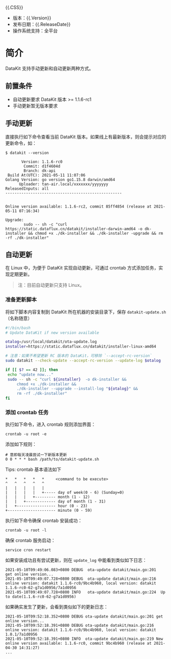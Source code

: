 
{{.CSS}}

- 版本：{{.Version}}
- 发布日期：{{.ReleaseDate}}
- 操作系统支持：全平台

# 简介

DataKit 支持手动更新和自动更新两种方式。

## 前置条件

- 自动更新要求 DataKit 版本 >= 1.1.6-rc1
- 手动更新暂无版本要求

## 手动更新

直接执行如下命令查看当前 DataKit 版本。如果线上有最新版本，则会提示对应的更新命令，如：

```shell
$ datakit --version

       Version: 1.1.6-rc0
        Commit: d1f4604d
        Branch: dk-api
 Build At(UTC): 2021-05-11 11:07:06
Golang Version: go version go1.15.8 darwin/amd64
      Uploader: tan-air.local/xxxxxxx/yyyyyyy
ReleasedInputs: all
---------------------------------------------------


Online version available: 1.1.6-rc2, commit 85ff4854 (release at 2021-05-11 07:16:34)

Upgrade:
        sudo -- sh -c "curl https://static.dataflux.cn/datakit/installer-darwin-amd64 -o dk-installer && chmod +x ./dk-installer && ./dk-installer -upgrade && rm -rf ./dk-installer"
```

## 自动更新

在 Linux 中，为便于 DataKit 实现自动更新，可通过 crontab 方式添加任务，实现定期更新。

> 注：目前自动更新只支持 Linux。 

### 准备更新脚本

将如下脚本内容复制到 DataKit 所在机器的安装目录下，保存 `datakit-update.sh`（名称随意）

```bash
#!/bin/bash
# Update DataKit if new version available

otalog=/usr/local/datakit/ota-update.log
installer=https://static.dataflux.cn/datakit/installer-linux-amd64

# 注意：如果不希望更新 RC 版本的 DataKit，可移除 `--accept-rc-version`
sudo datakit --check-update --accept-rc-version --update-log $otalog

if [[ $? == 42 ]]; then
 echo "update now..."
 sudo -- sh -c "curl ${installer}  -o dk-installer &&
	 chmod +x ./dk-installer &&
	 ./dk-installer --upgrade --install-log "${otalog}" &&
	 rm -rf ./dk-installer"
fi
```

### 添加 crontab 任务

执行如下命令，进入 crontab 规则添加界面：

```shell
crontab -u root -e
```

添加如下规则：

```shell
# 意即每天凌晨尝试一下新版本更新
0 0 * * * bash /path/to/datakit-update.sh
```

Tips: crontab 基本语法如下

```
*   *   *   *   *     <command to be execute>
^   ^   ^   ^   ^
|   |   |   |   |
|   |   |   |   +----- day of week(0 - 6) (Sunday=0)
|   |   |   +--------- month (1 - 12)   
|   |   +------------- day of month (1 - 31)
|   +----------------- hour (0 - 23)   
+--------------------- minute (0 - 59)
```

执行如下命令确保 crontab 安装成功：

```shell
crontab -u root -l
```

确保 crontab 服务启动：

```shell
service cron restart
```

如果安装成功且有尝试更新，则在 `update_log` 中能看到类似如下日志：

```
2021-05-10T09:49:06.083+0800 DEBUG	ota-update datakit/main.go:201	get online version...
2021-05-10T09:49:07.728+0800 DEBUG	ota-update datakit/main.go:216	online version: datakit 1.1.6-rc0/9bc4b960, local version: datakit 1.1.6-rc0-62-g7a1d0956/7a1d0956
2021-05-10T09:49:07.728+0800 INFO	ota-update datakit/main.go:224	Up to date(1.1.6-rc0-62-g7a1d0956)
```

如果确实发生了更新，会看到类似如下的更新日志：

```
2021-05-10T09:52:18.352+0800 DEBUG ota-update datakit/main.go:201 get online version...
2021-05-10T09:52:18.391+0800 DEBUG ota-update datakit/main.go:216 online version: datakit 1.1.6-rc0/9bc4b960, local version: datakit 1.0.1/7a1d0956
2021-05-10T09:52:18.391+0800 INFO  ota-update datakit/main.go:219 New online version available: 1.1.6-rc0, commit 9bc4b960 (release at 2021-04-30 14:31:27)
...
``` 
